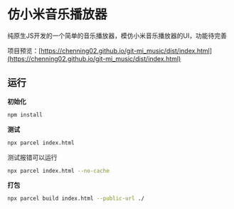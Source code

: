 # 仿小米音乐播放器

纯原生JS开发的一个简单的音乐播放器，模仿小米音乐播放器的UI，功能待完善

项目预览：[https://chenning02.github.io/git-mi_music/dist/index.html](https://chenning02.github.io/git-mi_music/dist/index.html)

## 运行

**初始化**

```sh
npm install
```

**测试**

```sh
npx parcel index.html
```

测试报错可以运行

```sh
npx parcel index.html --no-cache
```

**打包**

```sh
npx parcel build index.html --public-url ./
```
